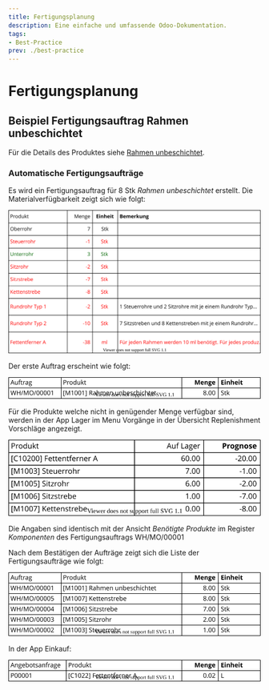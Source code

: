 ```yaml
---
title: Fertigungsplanung
description: Eine einfache und umfassende Odoo-Dokumentation.
tags:
- Best-Practice
prev: ./best-practice
---
```

# Fertigungsplanung

## Beispiel Fertigungsauftrag Rahmen unbeschichtet

Für die Details des Produktes siehe [Rahmen unbeschichtet](Best%20Practice%20Definition%20Example%20Bicycle.md#Rahmen%20unbeschichtet).

### Automatische Fertigungsaufträge

Es wird ein Fertigungsauftrag für 8 Stk *Rahmen unbeschichtet* erstellt. Die Materialverfügbarkeit zeigt sich wie folgt:

![Best Practice Fertigungsauftrag Rahmen unbeschichtet Berechnung](attachments/Best%20Practice%20Fertigungsauftrag%20Rahmen%20unbeschichtet%20Berechnung.svg)

Der erste Auftrag erscheint wie folgt:

![Best Practice Fertigungsauftrag Schritt 1](attachments/Best%20Practice%20Fertigungsauftrag%20Schritt%201.svg)

Für die Produkte welche nicht in genügender Menge verfügbar sind, werden in der App Lager im Menu Vorgänge in der Übersicht Replenishment Vorschläge angezeigt.

![Best Practice Replenishment Schritt 1](attachments/Best%20Practice%20Replenishment%20Schritt%201.svg)

Die Angaben sind identisch mit der Ansicht *Benötigte Produkte* im Register *Komponenten* des Fertigungsauftrags WH/MO/00001

Nach dem Bestätigen der Aufträge zeigt sich die Liste der Fertigungsaufträge wie folgt:

![Best Practice Fertigungsauftrag Schritt 2](attachments/Best%20Practice%20Fertigungsauftrag%20Schritt%202.svg)

In der App Einkauf:

![Best Practice Angebotsanfrage Schritt 2](attachments/Best%20Practice%20Angebotsanfrage%20Schritt%202.svg)